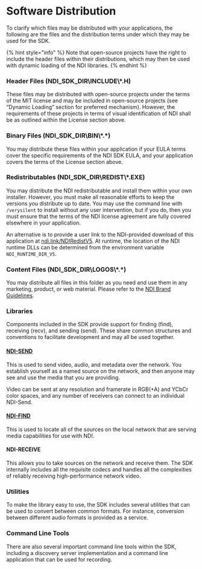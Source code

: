 # Software Distribution

To clarify which files may be distributed with your applications, the following are the files and the distribution terms under which they may be used for the SDK.

{% hint style="info" %}
Note that open-source projects have the right to include the header files within their distributions, which may then be used with dynamic loading of the NDI libraries.
{% endhint %}

### Header Files (NDI\_SDK\_DIR\INCLUDE\\\*.H)

These files may be distributed with open-source projects under the terms of the MIT license and may be included in open-source projects (see “Dynamic Loading” section for preferred mechanism). However, the requirements of these projects in terms of visual identification of NDI shall be as outlined within the License section above.

### Binary Files (NDI\_SDK\_DIR\BIN\\\*.\*)

You may distribute these files within your application if your EULA terms cover the specific requirements of the NDI SDK EULA, and your application covers the terms of the License section above.

### Redistributables (NDI\_SDK\_DIR\REDIST\\\*.EXE)

You may distribute the NDI redistributable and install them within your own installer. However, you must make all reasonable efforts to keep the versions you distribute up to date. You may use the command line with `/verysilent` to install without any user intervention, but if you do, then you must ensure that the terms of the NDI license agreement are fully covered elsewhere in your application.

An alternative is to provide a user link to the NDI-provided download of this application at [ndi.link/NDIRedistV5](http://ndi.link/NDIRedistV5). At runtime, the location of the NDI runtime DLLs can be determined from the environment variable `NDI_RUNTIME_DIR_V5`.

### Content Files (NDI\_SDK\_DIR\LOGOS\\\*.\*)

You may distribute all files in this folder as you need and use them in any marketing, product, or web material. Please refer to the [NDI Brand Guidelines](http://127.0.0.1:5000/o/a38gd62OPjDFyE3J0iLo/s/oUOsQw9oPpQ8LFlxOpLI/).

### Libraries

Components included in the SDK provide support for finding (find), receiving (recv), and sending (send). These share common structures and conventions to facilitate development and may all be used together.

#### [NDI-SEND](software-distribution.md#ndi-send)

This is used to send video, audio, and metadata over the network. You establish yourself as a named source on the network, and then anyone may see and use the media that you are providing.

Video can be sent at any resolution and framerate in RGB(+A) and YCbCr color spaces, and any number of receivers can connect to an individual NDI-Send.

#### [NDI-FIND](software-distribution.md#ndi-find)

This is used to locate all of the sources on the local network that are serving media capabilities for use with NDI.

#### NDI-RECEIVE

This allows you to take sources on the network and receive them. The SDK internally includes all the requisite codecs and handles all the complexities of reliably receiving high-performance network video.

### Utilities

To make the library easy to use, the SDK includes several utilities that can be used to convert between common formats. For instance, conversion between different audio formats is provided as a service.

### Command Line Tools

There are also several important command line tools within the SDK, including a discovery server implementation and a command line application that can be used for recording.
